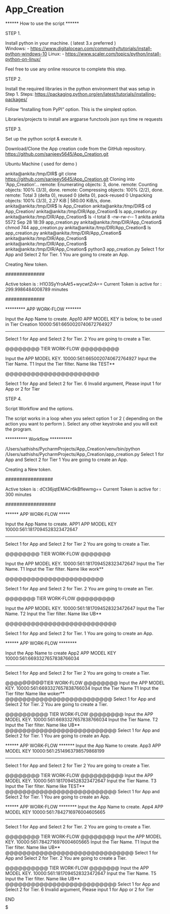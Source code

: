 # App_Creation


****** How to use the script   ******

STEP 1.

Install python in your machine. ( latest 3.x  preferred )                       
Windows: -  https://www.digitalocean.com/community/tutorials/install-python-windows-10
Linux: -  https://www.scaler.com/topics/python/install-python-on-linux/
 
Feel free to use any online resource to complete this step.



STEP 2.

Install the required libraries in the python environment that was setup in Step 1.
Steps: https://packaging.python.org/en/latest/tutorials/installing-packages/ 

Follow “Installing from PyPI” option. This is the simplest option. 

Libraries/projects to install are
argparse
functools
json
sys
time
re
requests


STEP 3.

Set up the python script & execute it.

Download/Clone the App creation code from the GitHub repository.
https://github.com/sanjeev5645/App_Creation.git


Ubuntu Machine ( used for demo )

ankita@ankita:/tmp/DIR$ git clone https://github.com/sanjeev5645/App_Creation.git
Cloning into 'App_Creation'...
remote: Enumerating objects: 3, done.
remote: Counting objects: 100% (3/3), done.
remote: Compressing objects: 100% (2/2), done.
remote: Total 3 (delta 0), reused 0 (delta 0), pack-reused 0
Unpacking objects: 100% (3/3), 2.27 KiB | 580.00 KiB/s, done.
ankita@ankita:/tmp/DIR$ ls
App_Creation
ankita@ankita:/tmp/DIR$ cd App_Creation/
ankita@ankita:/tmp/DIR/App_Creation$ ls
app_creation.py
ankita@ankita:/tmp/DIR/App_Creation$ ls -l
total 8
-rw-rw-r-- 1 ankita ankita 5572 Sep 28 18:39 app_creation.py
ankita@ankita:/tmp/DIR/App_Creation$ chmod 744 app_creation.py
ankita@ankita:/tmp/DIR/App_Creation$ ls
app_creation.py
ankita@ankita:/tmp/DIR/App_Creation$
ankita@ankita:/tmp/DIR/App_Creation$
ankita@ankita:/tmp/DIR/App_Creation$
ankita@ankita:/tmp/DIR/App_Creation$ python3 app_creation.py
Select 1 for App and Select 2 for Tier.
1
You are going to create an App.

Creating New token.



##############

 Active token is : H1O3SyYroAAt5+wycwtZrA==
Current Token is active for : 299.9986484008789 minutes

##############


********* APP WORK-FLOW *******

Input the App Name to create.
App10
APP MODEL KEY is below, to be used in Tier Creation
10000:561:6650020740672764927
 
**********************





Select 1 for App and Select 2 for Tier.
2
You are going to create a Tier.



@@@@@@@@ TIER WORK-FLOW @@@@@@@@@

Input the APP MODEL KEY.
10000:561:6650020740672764927
Input the Tier Name.
T1
Input the Tier filter.
Name like TEST**

@@@@@@@@@@@@@@@@@@@@@@




Select 1 for App and Select 2 for Tier.
6
Invalid argument, Please input 1 for App or 2 for Tier











STEP 4.	


Script Workflow and the options. 

The script works in a loop when you select option 1 or 2 ( depending on the action you want to perform ).  Select any other keystroke and you will exit the program.




**********   Workflow  **********

/Users/sathishs/PycharmProjects/App_Creation/venv/bin/python /Users/sathishs/PycharmProjects/App_Creation/app_creation.py 
Select 1 for App and Select 2 for Tier
1
You are going to create an App.
 
Creating a New token.
 
 
#################



 
 Active token is : dCt36jqtEMACr6kBfIewmg==
Current Token is active for : 300 minutes


##################
 
****** APP WORK-FLOW *****


Input the App Name to create.
APP1
APP MODEL KEY
 10000:561:1817094528323472647

 
********************


Select 1 for App and Select 2 for Tier
2
You are going to create a Tier.
 
@@@@@@@@  TIER WORK-FLOW @@@@@@@


Input the APP MODEL KEY.
10000:561:1817094528323472647
Input the Tier Name.
T1
Input the Tier filter.
Name like work**


@@@@@@@@@@@@@@@@@@@@@@@


Select 1 for App and Select 2 for Tier.
2
You are going to create an Tier.
 
@@@@@@@ TIER WORK-FLOW @@@@@@@@@


Input the APP MODEL KEY.
10000:561:1817094528323472647
Input the Tier Name.
T2
Input the Tier filter.
Name like UB**


@@@@@@@@@@@@@@@@@@@@@@@@@@


Select 1 for App and Select 2 for Tier.
1
You are going to create an App.
 
****** APP WORK-FLOW ********

Input the App Name to create
App2
APP MODEL KEY
 10000:561:6693327657838766034

 
**************************


Select 1 for App and Select 2 for Tier
2
You are going to create a Tier.
 
@@@@@@@@@TIER WORK-FLOW @@@@@@@@
Input the APP MODEL KEY.
10000:561:6693327657838766034
Input the Tier Name
T1
Input the Tier filter
Name like woker**
@@@@@@@@@@@@@@@@@@@@@@@@@
Select 1 for App and Select 2 for Tier.
2
You are going to create a Tier.
 
@@@@@@@@@@ TIER WORK-FLOW @@@@@@@@
Input the APP MODEL KEY.
10000:561:6693327657838766034
Input the Tier Name.
T2
Input the Tier filter.
Name like UB**
@@@@@@@@@@@@@@@@@@@@@@@@@@
Select 1 for App and Select 2 for Tier.
1
You are going to create an App.
 
****** APP WORK-FLOW *******
Input the App Name to create.
App3
APP MODEL KEY
 10000:561:2514963798579868199
***********************
Select 1 for App and Select 2 for Tier
2
You are going to create a Tier.
 
@@@@@@@@ TIER WORK-FLOW @@@@@@@@@@
Input the APP MODEL KEY.
10000:561:1817094528323472647
Input the Tier Name.
T3
Input the Tier filter.
Name like TEST**
@@@@@@@@@@@@@@@@@@@@@@@@@@
Select 1 for App and Select 2 for Tier.
1
You are going to create an App.
 
****** APP WORK-FLOW ********
Input the App Name to create.
App4
APP MODEL KEY
 10000:561:7842716976004605665
***************************
Select 1 for App and Select 2 for Tier.
2
You are going to create a Tier.
 
@@@@@@@@ TIER WORK-FLOW @@@@@@@@
Input the APP MODEL KEY.
10000:561:7842716976004605665
Input the Tier Name.
T1
Input the Tier filter.
Name like UB**
@@@@@@@@@@@@@@@@@@@@@@@@@@@@@@
Select 1 for App and Select 2 for Tier.
2
You are going to create a Tier.
 
@@@@@@@@@@ TIER WORK-FLOW @@@@@@@
Input the APP MODEL KEY.
10000:561:1817094528323472647
Input the Tier Name.
T5
Input the Tier filter.
Name like UB**
@@@@@@@@@@@@@@@@@@@@@@@@@@
Select 1 for App and Select 2 for Tier.
6
Invalid argument, Please input 1 for App or 2 for Tier





$$$$$$$$ END  $$$$$$$$$






